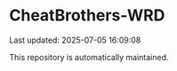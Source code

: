 # CheatBrothers-WRD

Last updated: 2025-07-05 16:09:08

This repository is automatically maintained.
